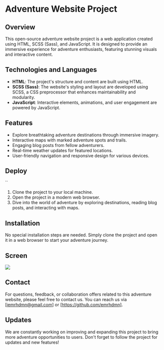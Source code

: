 # Adventure Website Project

## Overview

This open-source adventure website project is a web application created using HTML, SCSS (Sass), and JavaScript. It is designed to provide an immersive experience for adventure enthusiasts, featuring stunning visuals and interactive content.

## Technologies and Languages

- **HTML**: The project's structure and content are built using HTML.
- **SCSS (Sass)**: The website's styling and layout are developed using SCSS, a CSS preprocessor that enhances maintainability and modularity.
- **JavaScript**: Interactive elements, animations, and user engagement are powered by JavaScript.

## Features

- Explore breathtaking adventure destinations through immersive imagery.
- Interactive maps with marked adventure spots and trails.
- Engaging blog posts from fellow adventurers.
- Real-time weather updates for featured locations.
- User-friendly navigation and responsive design for various devices.

## Deploy

``

1. Clone the project to your local machine.
2. Open the project in a modern web browser.
3. Dive into the world of adventure by exploring destinations, reading blog posts, and interacting with maps.

## Installation

No special installation steps are needed. Simply clone the project and open it in a web browser to start your adventure journey.

## Screen

![](/screen.gif)


## Contact

For questions, feedback, or collaboration offers related to this adventure website, please feel free to contact us. You can reach us via [iemrhdmn@gmail.com] or [https://github.com/emrhdmn].

## Updates

We are constantly working on improving and expanding this project to bring more adventure opportunities to users. Don't forget to follow the project for updates and new features!
